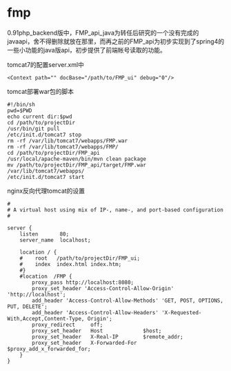 # fmp
0.91php_backend版中，FMP_api_java为转任后研究的一个没有完成的javaapi，舍不得删除就放在那里，而再之前的FMP_api为初步实现到了spring4的一些小功能的java版api，初步提供了前端帐号读取的功能。

tomcat7的配置server.xml中
```code
<Context path="" docBase="/path/to/FMP_ui" debug="0"/>
```

tomcat部署war包的脚本
```
#!/bin/sh
pwd=$PWD
echo current dir:$pwd
cd /path/to/projectDir
/usr/bin/git pull
/etc/init.d/tomcat7 stop
rm -rf /var/lib/tomcat7/webapps/FMP.war
rm -rf /var/lib/tomcat7/webapps/FMP/
cd /path/to/projectDir/FMP_api
/usr/local/apache-maven/bin/mvn clean package
mv /path/to/projectDir/FMP_api/target/FMP.war /var/lib/tomcat7/webapps/
/etc/init.d/tomcat7 start
```

nginx反向代理tomcat的设置
```
#
# A virtual host using mix of IP-, name-, and port-based configuration
#

server {
    listen       80;
    server_name  localhost;

    location / {
    #    root   /path/to/projectDir/FMP_ui;
    #    index  index.html index.htm;
    #}
    #location  /FMP {
        proxy_pass http://localhost:8080;
        proxy_set_header 'Access-Control-Allow-Origin' 'http://localhost';
        add_header 'Access-Control-Allow-Methods' 'GET, POST, OPTIONS, PUT, DELETE';
        add_header 'Access-Control-Allow-Headers' 'X-Requested-With,Accept,Content-Type, Origin';
        proxy_redirect     off;
        proxy_set_header   Host             $host;
        proxy_set_header   X-Real-IP        $remote_addr;
        proxy_set_header   X-Forwarded-For  $proxy_add_x_forwarded_for;
    }
}
```
